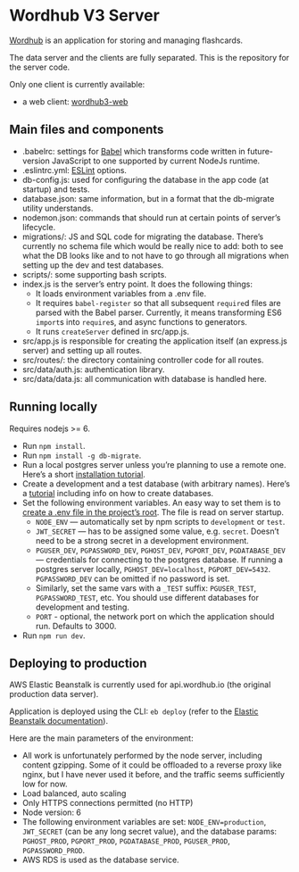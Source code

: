 # Wordhub V3 Server

[Wordhub](https://wordhub.io) is an application for storing and managing flashcards.

The data server and the clients are fully separated. This is the repository for the server code.

Only one client is currently available:

* a web client: [wordhub3-web](https://github.com/pomerantsev/wordhub3-web)

## Main files and components

* .babelrc: settings for [Babel](https://babeljs.io/) which transforms code written in future-version JavaScript to one supported by current NodeJs runtime.
* .eslintrc.yml: [ESLint](http://eslint.org/) options.
* db-config.js: used for configuring the database in the app code (at startup) and tests.
* database.json: same information, but in a format that the db-migrate utility understands.
* nodemon.json: commands that should run at certain points of server’s lifecycle.
* migrations/: JS and SQL code for migrating the database. There’s currently no schema file which would be really nice to add: both to see what the DB looks like and to not have to go through all migrations when setting up the dev and test databases.
* scripts/: some supporting bash scripts.
* index.js is the server’s entry point. It does the following things:
  * It loads environment variables from a .env file.
  * It requires `babel-register` so that all subsequent `require`d files are parsed with the Babel parser. Currently, it means transforming ES6 `import`s into `require`s, and async functions to generators.
  * It runs `createServer` defined in src/app.js.
* src/app.js is responsible for creating the application itself (an express.js server) and setting up all routes.
* src/routes/: the directory containing controller code for all routes.
* src/data/auth.js: authentication library.
* src/data/data.js: all communication with database is handled here.

## Running locally

Requires nodejs >= 6.

* Run `npm install`.
* Run `npm install -g db-migrate`.
* Run a local postgres server unless you’re planning to use a remote one. Here’s a short [installation tutorial](https://chartio.com/resources/tutorials/how-to-start-postgresql-server-on-mac-os-x/).
* Create a development and a test database (with arbitrary names). Here’s a [tutorial](https://www.codementor.io/devops/tutorial/getting-started-postgresql-server-mac-osx) including info on how to create databases.
* Set the following environment variables. An easy way to set them is to [create a .env file in the project’s root](https://www.npmjs.com/package/dotenv). The file is read on server startup.
  * `NODE_ENV` — automatically set by npm scripts to `development` or `test`.
  * `JWT_SECRET` — has to be assigned some value, e.g. `secret`. Doesn’t need to be a strong secret in a development environment.
  * `PGUSER_DEV`, `PGPASSWORD_DEV`, `PGHOST_DEV`, `PGPORT_DEV`, `PGDATABASE_DEV` — credentials for connecting to the postgres database. If running a postgres server locally, `PGHOST_DEV=localhost`, `PGPORT_DEV=5432`. `PGPASSWORD_DEV` can be omitted if no password is set.
  * Similarly, set the same vars with a `_TEST` suffix: `PGUSER_TEST`, `PGPASSWORD_TEST`, etc. You should use different databases for development and testing.
  * `PORT` - optional, the network port on which the application should run. Defaults to 3000.
* Run `npm run dev`.

## Deploying to production

AWS Elastic Beanstalk is currently used for api.wordhub.io (the original production data server).

Application is deployed using the CLI: `eb deploy` (refer to the [Elastic Beanstalk documentation](http://docs.aws.amazon.com/elasticbeanstalk/latest/dg/eb-cli3.html)).

Here are the main parameters of the environment:
* All work is unfortunately performed by the node server, including content gzipping. Some of it could be offloaded to a reverse proxy like nginx, but I have never used it before, and the traffic seems sufficiently low for now.
* Load balanced, auto scaling
* Only HTTPS connections permitted (no HTTP)
* Node version: 6
* The following environment variables are set: `NODE_ENV=production`, `JWT_SECRET` (can be any long secret value), and the database params: `PGHOST_PROD`, `PGPORT_PROD`, `PGDATABASE_PROD`, `PGUSER_PROD`, `PGPASSWORD_PROD`.
* AWS RDS is used as the database service.
